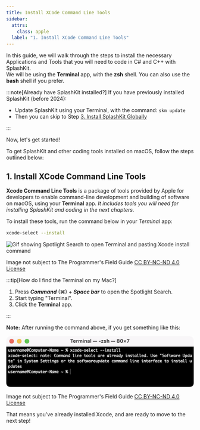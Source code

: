 ```yaml
---
title: Install XCode Command Line Tools
sidebar:
  attrs:
    class: apple
  label: "1. Install XCode Command Line Tools"
---
```


In this guide, we will walk through the steps to install the necessary Applications and Tools that you will need to code in C# and C++ with SplashKit.  
We will be using the **Terminal** app, with the **zsh** shell. You can also use the **bash** shell if you prefer.

:::note[Already have SplashKit installed?]
If you have previously installed SplashKit (before 2024):

- Update SplashKit using your Terminal, with the command: `skm update`
- Then you can skip to Step [3. Install SplashKit Globally](#3-install-splashkit-globally)

:::

Now, let's get started!

To get SplashKit and other coding tools installed on macOS, follow the steps outlined below:

## 1. Install XCode Command Line Tools

**Xcode Command Line Tools** is a package of tools provided by Apple for developers to enable command-line development and building of software on macOS, using your **Terminal** app. *It includes tools you will need for installing SplashKit and coding in the next chapters.*

To install these tools, run the command below in your *Terminal* app:

```bash
xcode-select --install
```

![Gif showing Spotlight Search to open Terminal and pasting Xcode install command](/gifs/macos/setup-macos/terminal-xcode-install.gif)
<div class="caption">Image not subject to The Programmer's Field Guide <a href="https://creativecommons.org/licenses/by-nc-nd/4.0/">CC BY-NC-ND 4.0 License</a></div>

:::tip[How do I find the Terminal on my Mac?]

1. Press ***Command*** (⌘) + ***Space bar*** to open the Spotlight Search.  
2. Start typing "Terminal".  
3. Click the **Terminal** app.

:::

**Note:** After running the command above, if you get something like this:

![A Terminal window showing message that 'Command Line Tools' are already installed](./src/assets/images/setup-macos/xcode-install.png)
<div class="caption">Image not subject to The Programmer's Field Guide <a href="https://creativecommons.org/licenses/by-nc-nd/4.0/">CC BY-NC-ND 4.0 License</a></div>

That means you've already installed Xcode, and are ready to move to the next step!



